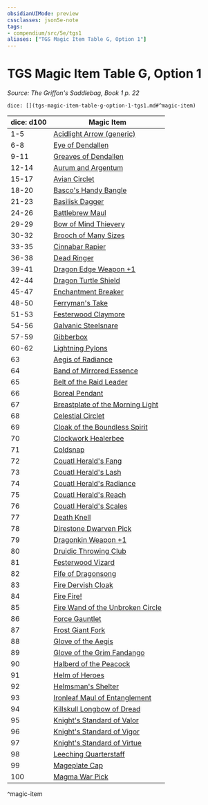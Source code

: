 ```yaml
---
obsidianUIMode: preview
cssclasses: json5e-note
tags:
- compendium/src/5e/tgs1
aliases: ["TGS Magic Item Table G, Option 1"]
---
```

# TGS Magic Item Table G, Option 1
*Source: The Griffon's Saddlebag, Book 1 p. 22* 

`dice: [](tgs-magic-item-table-g-option-1-tgs1.md#^magic-item)`

| dice: d100 | Magic Item |
|------------|------------|
| 1-5 | [Acidlight Arrow (generic)](compendium/items/acidlight-arrow-generic-tgs1.md) |
| 6-8 | [Eye of Dendallen](compendium/items/eye-of-dendallen-tgs1.md) |
| 9-11 | [Greaves of Dendallen](compendium/items/greaves-of-dendallen-tgs1.md) |
| 12-14 | [Aurum and Argentum](compendium/items/aurum-and-argentum-tgs1.md) |
| 15-17 | [Avian Circlet](compendium/items/avian-circlet-tgs1.md) |
| 18-20 | [Basco's Handy Bangle](compendium/items/bascos-handy-bangle-tgs1.md) |
| 21-23 | [Basilisk Dagger](compendium/items/basilisk-dagger-tgs1.md) |
| 24-26 | [Battlebrew Maul](compendium/items/battlebrew-maul-tgs1.md) |
| 29-29 | [Bow of Mind Thievery](compendium/items/bow-of-mind-thievery-tgs1.md) |
| 30-32 | [Brooch of Many Sizes](compendium/items/brooch-of-many-sizes-tgs1.md) |
| 33-35 | [Cinnabar Rapier](compendium/items/cinnabar-rapier-tgs1.md) |
| 36-38 | [Dead Ringer](compendium/items/dead-ringer-tgs1.md) |
| 39-41 | [Dragon Edge Weapon +1](compendium/items/dragon-edge-weapon-1-tgs1.md) |
| 42-44 | [Dragon Turtle Shield](compendium/items/dragon-turtle-shield-tgs1.md) |
| 45-47 | [Enchantment Breaker](compendium/items/enchantment-breaker-tgs1.md) |
| 48-50 | [Ferryman's Take](compendium/items/ferrymans-take-tgs1.md) |
| 51-53 | [Festerwood Claymore](compendium/items/festerwood-claymore-tgs1.md) |
| 54-56 | [Galvanic Steelsnare](compendium/items/galvanic-steelsnare-tgs1.md) |
| 57-59 | [Gibberbox](compendium/items/gibberbox-tgs1.md) |
| 60-62 | [Lightning Pylons](compendium/items/lightning-pylons-tgs1.md) |
| 63 | [Aegis of Radiance](compendium/items/aegis-of-radiance-tgs1.md) |
| 64 | [Band of Mirrored Essence](compendium/items/band-of-mirrored-essence-tgs1.md) |
| 65 | [Belt of the Raid Leader](compendium/items/belt-of-the-raid-leader-tgs1.md) |
| 66 | [Boreal Pendant](compendium/items/boreal-pendant-tgs1.md) |
| 67 | [Breastplate of the Morning Light](compendium/items/breastplate-of-the-morning-light-tgs1.md) |
| 68 | [Celestial Circlet](compendium/items/celestial-circlet-tgs1.md) |
| 69 | [Cloak of the Boundless Spirit](compendium/items/cloak-of-the-boundless-spirit-tgs1.md) |
| 70 | [Clockwork Healerbee](compendium/items/clockwork-healerbee-tgs1.md) |
| 71 | [Coldsnap](compendium/items/coldsnap-tgs1.md) |
| 72 | [Couatl Herald's Fang](compendium/items/couatl-heralds-fang-tgs1.md) |
| 73 | [Couatl Herald's Lash](compendium/items/couatl-heralds-lash-tgs1.md) |
| 74 | [Couatl Herald's Radiance](compendium/items/couatl-heralds-radiance-tgs1.md) |
| 75 | [Couatl Herald's Reach](compendium/items/couatl-heralds-reach-tgs1.md) |
| 76 | [Couatl Herald's Scales](compendium/items/couatl-heralds-scales-tgs1.md) |
| 77 | [Death Knell](compendium/items/death-knell-tgs1.md) |
| 78 | [Direstone Dwarven Pick](compendium/items/direstone-dwarven-pick-tgs1.md) |
| 79 | [Dragonkin Weapon +1](compendium/items/dragonkin-weapon-1-tgs1.md) |
| 80 | [Druidic Throwing Club](compendium/items/druidic-throwing-club-tgs1.md) |
| 81 | [Festerwood Vizard](compendium/items/festerwood-vizard-tgs1.md) |
| 82 | [Fife of Dragonsong](compendium/items/fife-of-dragonsong-tgs1.md) |
| 83 | [Fire Dervish Cloak](compendium/items/fire-dervish-cloak-tgs1.md) |
| 84 | [Fire Fire!](compendium/items/fire-fire-tgs1.md) |
| 85 | [Fire Wand of the Unbroken Circle](compendium/items/fire-wand-of-the-unbroken-circle-tgs1.md) |
| 86 | [Force Gauntlet](compendium/items/force-gauntlet-tgs1.md) |
| 87 | [Frost Giant Fork](compendium/items/frost-giant-fork-tgs1.md) |
| 88 | [Glove of the Aegis](compendium/items/glove-of-the-aegis-tgs1.md) |
| 89 | [Glove of the Grim Fandango](compendium/items/glove-of-the-grim-fandango-tgs1.md) |
| 90 | [Halberd of the Peacock](compendium/items/halberd-of-the-peacock-tgs1.md) |
| 91 | [Helm of Heroes](compendium/items/helm-of-heroes-tgs1.md) |
| 92 | [Helmsman's Shelter](compendium/items/helmsmans-shelter-tgs1.md) |
| 93 | [Ironleaf Maul of Entanglement](compendium/items/ironleaf-maul-of-entanglement-tgs1.md) |
| 94 | [Killskull Longbow of Dread](compendium/items/killskull-longbow-of-dread-tgs1.md) |
| 95 | [Knight's Standard of Valor](compendium/items/knights-standard-of-valor-tgs1.md) |
| 96 | [Knight's Standard of Vigor](compendium/items/knights-standard-of-vigor-tgs1.md) |
| 97 | [Knight's Standard of Virtue](compendium/items/knights-standard-of-virtue-tgs1.md) |
| 98 | [Leeching Quarterstaff](compendium/items/leeching-quarterstaff-tgs1.md) |
| 99 | [Mageplate Cap](compendium/items/mageplate-cap-tgs1.md) |
| 100 | [Magma War Pick](compendium/items/magma-war-pick-tgs1.md) |
^magic-item